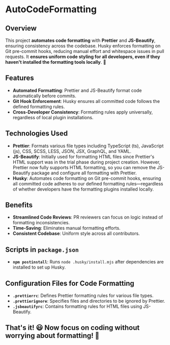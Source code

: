 # AutoCodeFormatting

## Overview

This project **automates code formatting** with **Prettier** and **JS-Beautify**, ensuring consistency across the codebase. Husky enforces formatting on Git pre-commit hooks, reducing manual effort and whitespace issues in pull requests. It **ensures uniform code styling for all developers, even if they haven't installed the formatting tools locally**. 🚀

## Features

- **Automated Formatting**: Prettier and JS-Beautify format code automatically before commits.
- **Git Hook Enforcement**: Husky ensures all committed code follows the defined formatting rules.
- **Cross-Developer Consistency**: Formatting rules apply universally, regardless of local plugin installations.

## Technologies Used

- **Prettier**: Formats various file types including TypeScript (ts), JavaScript (js), CSS, SCSS, LESS, JSON, JSX, GraphQL, and YAML.
- **JS-Beautify**: Initially used for formatting HTML files since Prettier's HTML support was in the trial phase during project creation. However, Prettier now fully supports HTML formatting, so you can remove the JS-Beautify package and configure all formatting with Prettier.
- **Husky**: Automates code formatting on Git pre-commit hooks, ensuring all committed code adheres to our defined formatting rules—regardless of whether developers have the formatting plugins installed locally.

## Benefits

- **Streamlined Code Reviews**: PR reviewers can focus on logic instead of formatting inconsistencies.
- **Time-Saving**: Eliminates manual formatting efforts.
- **Consistent Codebase**: Uniform style across all contributors.

## Scripts in `package.json`

- **`npm postinstall`**: Runs `node .husky/install.mjs` after dependencies are installed to set up Husky.

## Configuration Files for Code Formatting

- **`.prettierrc`**: Defines Prettier formatting rules for various file types.
- **`.prettierignore`**: Specifies files and directories to be ignored by Prettier.
- **`.jsbeautifyrc`**: Contains formatting rules for HTML files using JS-Beautify.

## That's it! 😃 Now focus on coding without worrying about formatting! 🚀

